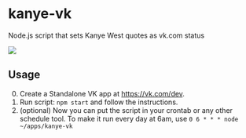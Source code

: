 # kanye-vk
Node.js script that sets Kanye West quotes as vk.com status

<img src="https://res.cloudinary.com/mlshv/image/upload/v1581586433/%D0%A1%D0%BD%D0%B8%D0%BC%D0%BE%D0%BA_%D1%8D%D0%BA%D1%80%D0%B0%D0%BD%D0%B0_2020-02-13_%D0%B2_12.33.29_nrizqv.png" />

## Usage
0. Create a Standalone VK app at https://vk.com/dev.
1. Run script: `npm start` and follow the instructions.
2. (optional) Now you can put the script in your crontab or any other schedule tool. To make it run every day at 6am, use `0 6 * * * node ~/apps/kanye-vk`
